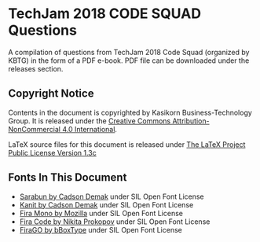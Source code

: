 # TechJam 2018 CODE SQUAD Questions

A compilation of questions from TechJam 2018 Code Squad (organized by KBTG) in the form of a PDF e-book.
PDF file can be downloaded under the releases section.


## Copyright Notice

Contents in the document is copyrighted by Kasikorn Business-Technology Group.
It is released under the [Creative Commons Attribution-NonCommercial
4.0 International](https://creativecommons.org/licenses/by-nc/4.0/).

LaTeX source files for this document is released under [The LaTeX Project Public License Version 1.3c](LICENSE)


## Fonts In This Document

- [Sarabun by Cadson Demak](https://github.com/cadsondemak/Sarabun) under SIL Open Font License
- [Kanit by Cadson Demak](https://github.com/cadsondemak/Kanit) under SIL Open Font License
- [Fira Mono by Mozilla](https://github.com/mozilla/Fira) under SIL Open Font License
- [Fira Code by Nikita Prokopov](https://github.com/tonsky/FiraCode) under SIL Open Font License
- [FiraGO by bBoxType](https://github.com/bBoxType/FiraGO) under SIL Open Font License
